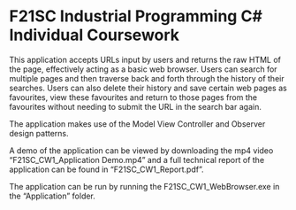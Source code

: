 # F21SC Industrial Programming C# Individual Coursework

This application accepts URLs input by users and returns the raw HTML of the page, effectively acting as a basic web browser. Users can search for multiple pages and then traverse back and forth through the history of their searches. Users can also delete their history and save certain web pages as favourites, view these favourites and return to those pages from the favourites without needing to submit the URL in the search bar again.

The application makes use of the Model View Controller and Observer design patterns.

A demo of the application can be viewed by downloading the mp4 video “F21SC_CW1_Application Demo.mp4” and a full technical report of the application can be found in “F21SC_CW1_Report.pdf”.

The application can be run by running the F21SC_CW1_WebBrowser.exe in the “Application” folder.

